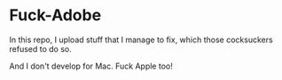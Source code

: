 ﻿# Fuck-Adobe
In this repo, I upload stuff that I manage to fix, which those cocksuckers refused to do so.

And I don't develop for Mac. Fuck Apple too!
